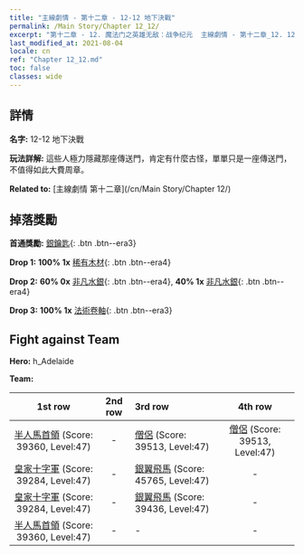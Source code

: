 ```yaml
---
title: "主線劇情 - 第十二章 - 12-12 地下決戰"
permalink: /Main Story/Chapter 12_12/
excerpt: "第十二章 - 12. 魔法门之英雄无敌：战争纪元  主線劇情 - 第十二章_12. 12-12 地下決戰"
last_modified_at: 2021-08-04
locale: cn
ref: "Chapter 12_12.md"
toc: false
classes: wide
---
```


## 詳情

 **名字:** 12-12 地下決戰

 **玩法詳解:** 這些人極力隱藏那座傳送門，肯定有什麼古怪，單單只是一座傳送門，不值得如此大費周章。

 **Related to:** [主線劇情 第十二章](/cn/Main Story/Chapter 12/)

## 掉落獎勵

 **首通獎勵:** [銀鑰匙](/cn/Items/con_693/){: .btn .btn--era3}

 **Drop 1:** **100% 1x** [稀有木材](/cn/Items/mat_41/){: .btn .btn--era4}

 **Drop 2:** **60% 0x** [非凡水銀](/cn/Items/mat_35/){: .btn .btn--era4}, **40% 1x** [非凡水銀](/cn/Items/mat_35/){: .btn .btn--era4}

 **Drop 3:** **100% 1x** [法術卷軸](/cn/Items/con_694/){: .btn .btn--era3}


## Fight against Team
 **Hero:** h_Adelaide

 **Team:**


  | 1st row | 2nd row | 3rd row | 4th row |
  |:----:|:----:|:----|:----:|
  | [半人馬首領](/cn/units/Centaur/) (Score: 39360, Level:47)  | - | [僧侶](/cn/units/Monk/) (Score: 39513, Level:47)  | [僧侶](/cn/units/Monk/) (Score: 39513, Level:47)  |
  | [皇家十字軍](/cn/units/Swordsman/) (Score: 39284, Level:47)  | - | [銀翼飛馬](/cn/units/Pegasus/) (Score: 45765, Level:47)  | - |
  | [皇家十字軍](/cn/units/Swordsman/) (Score: 39284, Level:47)  | - | [銀翼飛馬](/cn/units/Pegasus/) (Score: 39436, Level:47)  | - |
  | [半人馬首領](/cn/units/Centaur/) (Score: 39360, Level:47)  | - | - | - |


